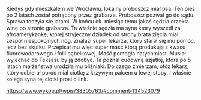 Kiedyś gdy mieszkałem we Wrocławiu, lokalny proboszcz miał psa. Ten pies po 2 latach został potrącony przez grabarza. Proboszcz pozwał go do sądu. Sprawa toczyła się latami. W końcu ok. miesiąc temu jakaś sędzia orzekła winę po stronie grabarza. Ta właśnie sędzia ma syna który wyszedł za afroamerykankę, której stryjeczny dziadek od strony brata zięcia miał zespół niespokojnych nóg. Znalazł super lekarza, który starał się mu pomóc, lecz bez skutku. Przepisał mu więc super maść którą produkują z kwasu fluorowodorowego i folii bąbelkowej. Maść pomogła natychmiast. Musiał wyjechać do Teksasu by ją zdobyć. Ta poznał cudowną azjatkę, która po 5 latach małżeństwa urodziła mu bliźniaki. Do czego zmierzam, otóż lekarz, który odbierał poród miał ciotkę z krzywym palcem u lewej stopy. I właśnie kolega syna tej ciotki prosi o link.

https://www.wykop.pl/wpis/38305763/#comment-134523079
